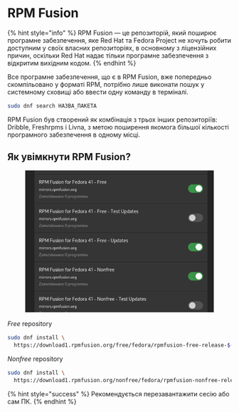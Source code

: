 # RPM Fusion

{% hint style="info" %}
RPM Fusion — це репозиторій, який поширює програмне забезпечення, яке Red Hat та Fedora Project не хочуть робити доступним у своїх власних репозиторіях, в основному з ліцензійних причин, оскільки Red Hat надає тільки програмне забезпечення з відкритим вихідним кодом.
{% endhint %}

Все програмне забезпечення, що є в RPM Fusion, вже попередньо скомпільовано у форматі RPM, потрібно лише виконати пошук у системному сховищі або ввести одну команду в терміналі.

```bash
sudo dnf search НАЗВА_ПАКЕТА
```

RPM Fusion був створений як комбінація з трьох інших репозиторіїв: Dribble, Freshrpms і Livna, з метою поширення якомога більшої кількості програмного забезпечення в одному місці.

## Як увімкнути RPM Fusion?

<figure><img src="../.gitbook/assets/image (1).png" alt=""><figcaption></figcaption></figure>

_Free_ repository

```bash
sudo dnf install \
  https://download1.rpmfusion.org/free/fedora/rpmfusion-free-release-$(rpm -E %fedora).noarch.rpm
```

_Nonfree_ repository

```bash
sudo dnf install \
  https://download1.rpmfusion.org/nonfree/fedora/rpmfusion-nonfree-release-$(rpm -E %fedora).noarch.rpm
```

{% hint style="success" %}
Рекомендується перезавантажити сесію або сам ПК.
{% endhint %}
